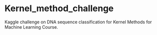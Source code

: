 # Kernel_method_challenge

Kaggle challenge on DNA sequence classification for Kernel Methods for Machine Learning Course.